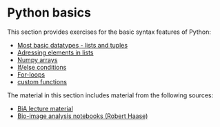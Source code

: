 # Python basics

This section provides exercises for the basic syntax features of Python:

* [Most basic datatypes - lists and tuples](./01_lists_tuples.ipynb)
* [Adressing elements in lists](./02_cropping_lists.ipynb)
* [Numpy arrays](./03_arrays.ipynb)
* [If/else conditions](./04_Conditions.ipynb)
* [For-loops](./05_loops.ipynb)
* [custom functions](./06_custom_functions.ipynb)

The material in this section includes material from the following sources:

* [BiA lecture material](https://github.com/BiAPoL/Bio-image_Analysis_with_Python)
* [Bio-image analysis notebooks (Robert Haase)](https://haesleinhuepf.github.io/BioImageAnalysisNotebooks/intro.html)